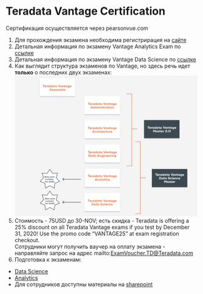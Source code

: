 # Teradata Vantage Certification

Сертификация осуществляется через pearsonvue.com

1) Для прохождения экзамена необходима регистрирация на [сайте](https://home.pearsonvue.com/teradata)  
2) Детальная информация по экзамену Vantage Analytics Exam по [ссылке](https://www.teradata.ru/University/Certification/Vantage-Certifications/Analytics-Exam)  
3) Детальная информация по экзамену Vantage Data Science по [ссылке](https://www.teradata.ru/University/Certification/Vantage-Certifications/Data-Science-Exam)
4) Как выглядит структура экзаменов по Vantage, но здесь речь идет **только** о последних двух экзаменах:  
![Структура экзамена](exam_structure.png)
5) Стоимость - 75USD до 30-NOV; есть скидка - Teradata is offering a 25% discount on all Teradata Vantage exams if you test by December 31, 2020! Use the promo code “VANTAGE25” at exam registration checkout.  
Сотрудники могут получить ваучер на оплату экзамена - направляйте запрос на адрес mailto:ExamVoucher.TD@Teradata.com
6) Подготовка к экзаменам:
  * [Data Science](https://courses.teradata.com/learning/cust_ed/0000073216_Data%20Science%20Certification/html/index.html)
  * [Analytics](https://courses.teradata.com/learning/cust_ed/0000073215_Analytics%20Certification/html/index.html)
  * Для сотрудников доступны материалы на [sharepoint](https://teradata.sharepoint.com/teams/TeradataUniversityEnablement/SitePages/Teradata%20Certification.aspx)
  
